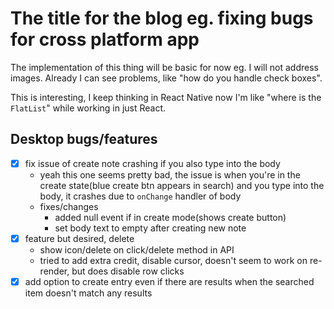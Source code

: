 # The title for the blog eg. fixing bugs for cross platform app

The implementation of this thing will be basic for now eg. I will not address images. Already I can see problems, like "how do you handle check boxes".

This is interesting, I keep thinking in React Native now I'm like "where is the `FlatList`" while working in just React.

## Desktop bugs/features

- [x] fix issue of create note crashing if you also type into the body
    - yeah this one seems pretty bad, the issue is when you're in the create state(blue create btn appears in search) and you type into the body, it crashes due to `onChange` handler of body
    - fixes/changes
        - added null event if in create mode(shows create button)
        - set body text to empty after creating new note
- [x] feature but desired, delete
    - show icon/delete on click/delete method in API
    - tried to add extra credit, disable cursor, doesn't seem to work on re-render, but does disable row clicks
- [x] add option to create entry even if there are results when the searched item doesn't match any results